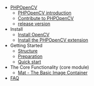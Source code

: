 * [PHPOpenCV](README.md)
  * [PHPOpenCV introduction](intro/README.md)
  * [Contribute to PHPOpenCV](intro/contributing.md)
  * [release version](intro/releases.md)
* Install
  * [Install OpenCV](getting_started/install_opencv.md)
  * [Install the PHPOpenCV extension](getting_started/install_phpopencv.md)
* Getting Started
  * [Structure](getting_started/structure.md)
  * [Preparation](getting_started/dev_prepare.md)
  * [Quick start](getting_started/quick_start.md)
* The Core Functionality (core module)
  * [Mat - The Basic Image Container](core/mat.md)
* [FAQ](faq/FAQ.md)

